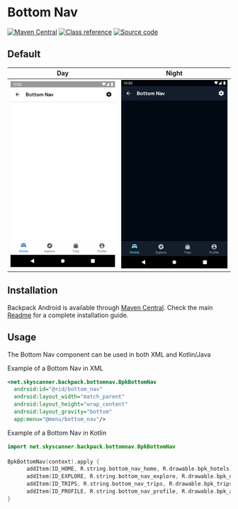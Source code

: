 # Bottom Nav

[![Maven Central](https://img.shields.io/maven-central/v/net.skyscanner.backpack/backpack-android)](https://search.maven.org/artifact/net.skyscanner.backpack/backpack-android)
[![Class reference](https://img.shields.io/badge/Class%20reference-Android-blue)](https://backpack.github.io/android/Backpack/net.skyscanner.backpack.bottomnav)
[![Source code](https://img.shields.io/badge/Source%20code-GitHub-lightgrey)](https://github.com/Skyscanner/backpack-android/tree/main/Backpack/src/main/java/net/skyscanner/backpack/bottomnav)

## Default

| Day | Night |
| --- | --- |
| <img src="https://raw.githubusercontent.com/Skyscanner/backpack-android/main/docs/view/BottomNav/screenshots/default.png" alt="BottomNav component" width="375" /> |<img src="https://raw.githubusercontent.com/Skyscanner/backpack-android/main/docs/view/BottomNav/screenshots/default_dm.png" alt="BottomNav component - dark mode" width="375" /> |

## Installation

Backpack Android is available through [Maven Central](https://search.maven.org/artifact/net.skyscanner.backpack/backpack-android). Check the main [Readme](https://github.com/skyscanner/backpack-android#installation) for a complete installation guide.

## Usage

The Bottom Nav component can be used in both XML and Kotlin/Java

Example of a Bottom Nav in XML

```xml
<net.skyscanner.backpack.bottomnav.BpkBottomNav
  android:id="@+id/bottom_nav"
  android:layout_width="match_parent"
  android:layout_height="wrap_content"
  android:layout_gravity="bottom"
  app:menu="@menu/bottom_nav"/>
```

Example of a Bottom Nav in Kotlin

```Kotlin
import net.skyscanner.backpack.bottomnav.BpkBottomNav

BpkBottomNav(context).apply {
      addItem(ID_HOME, R.string.bottom_nav_home, R.drawable.bpk_hotels)
      addItem(ID_EXPLORE, R.string.bottom_nav_explore, R.drawable.bpk_navigation)
      addItem(ID_TRIPS, R.string.bottom_nav_trips, R.drawable.bpk_trips)
      addItem(ID_PROFILE, R.string.bottom_nav_profile, R.drawable.bpk_account_circle)
}
```
